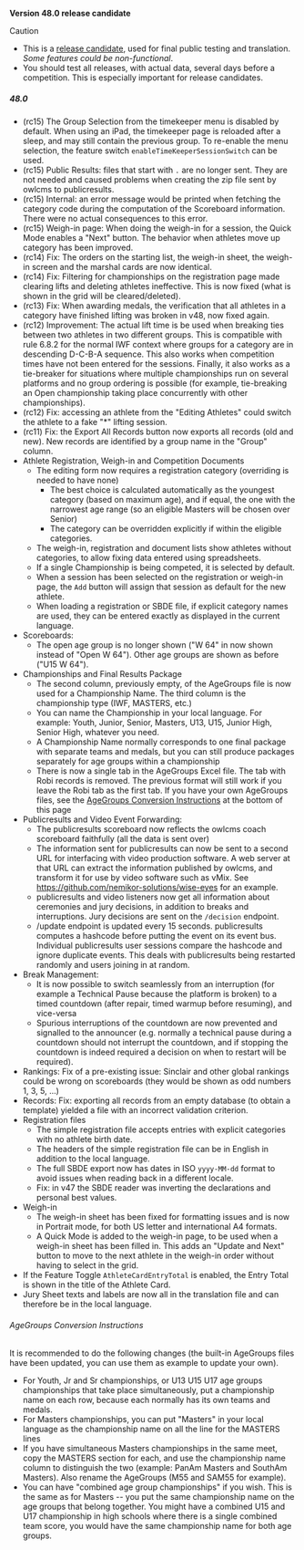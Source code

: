 **Version 48.0 release candidate**

> [!CAUTION]
>
> - This is a [release candidate](https://en.wikipedia.org/wiki/Software_release_life_cycle#Release_candidate), used for final public testing and translation.  *Some features could be non-functional*. 
> - You should test all releases, with actual data, several days before a competition.  This is especially important for release candidates.

##### 48.0

- (rc15) The Group Selection from the timekeeper menu is disabled by default.  When using an iPad, the timekeeper page is reloaded after a sleep, and may still contain the previous group.  To re-enable the menu selection, the feature switch `enableTimeKeeperSessionSwitch` can be used.
- (rc15) Public Results: files that start with `.` are no longer sent. They are not needed and caused problems when creating the zip file sent by owlcms to publicresults.
- (rc15) Internal: an error message would be printed when fetching the category code during the computation of the Scoreboard information. There were no actual consequences to this error.
- (rc15) Weigh-in page: When doing the weigh-in for a session, the Quick Mode enables a "Next" button. The behavior when athletes move up category has been improved.
- (rc14) Fix: The orders on the starting list, the weigh-in sheet, the weigh-in screen and the marshal cards are now identical.
- (rc14) Fix: Filtering for championships on the registration page made clearing lifts and deleting athletes ineffective. This is now fixed (what is shown in the grid will be cleared/deleted).
- (rc13) Fix: When awarding medals, the verification that all athletes in a category have finished lifting was broken in v48, now fixed again.
- (rc12) Improvement: The actual lift time is be used when breaking ties between two athletes in two different groups. This is compatible with rule 6.8.2 for the normal IWF context where groups for a category are in descending D-C-B-A sequence. This also works when competition times have not been entered for the sessions.  Finally, it also works as a tie-breaker for situations where multiple championships run on several platforms and no group ordering is possible (for example, tie-breaking an Open championship taking place concurrently with other championships).
- (rc12) Fix: accessing an athlete from the "Editing Athletes" could switch the athlete to a fake "*" lifting session.
- (rc11) Fix: the Export All Records button now exports all records (old and new).  New records are identified by a group name in the "Group" column.
- Athlete Registration, Weigh-in and Competition Documents
  - The editing form now requires a registration category (overriding is needed to have none)
    - The best choice is calculated automatically as the youngest category (based on maximum age), and if equal, the one with the narrowest age range (so an eligible Masters will be chosen over Senior)
    - The category can be overridden explicitly if within the eligible categories.
  - The weigh-in, registration and document lists show athletes without categories, to allow fixing data entered using spreadsheets.
  - If a single Championship is being competed, it is selected by default.
  - When a session has been selected on the registration or weigh-in page, the `Add` button will assign that session as default for the new athlete.
  - When loading a registration or SBDE file, if explicit category names are used, they can be entered exactly as displayed in the current language.
- Scoreboards:
  - The open age group is no longer shown ("W 64" in now shown instead of "Open W 64").  Other age groups are shown as before ("U15 W 64").
- Championships and Final Results Package
  - The second column, previously empty, of the AgeGroups file is now used for a Championship Name. The third column is the championship type (IWF, MASTERS, etc.) 
  - You can name the Championship in your local language. For example: Youth, Junior, Senior, Masters, U13, U15, Junior High, Senior High, whatever you need.
  - A Championship Name normally corresponds to one final package with separate teams and medals, but you can still produce packages separately for age groups within a championship
  - There is now a single tab in the AgeGroups Excel file.  The tab with Robi records is removed.  The previous format will still work if you leave the Robi tab as the first tab.  If you have your own AgeGroups files, see the [AgeGroups Conversion Instructions](#agegroups-conversion-instructions) at the bottom of this page
- Publicresults and Video Event Forwarding:
  - The publicresults scoreboard now reflects the owlcms coach scoreboard faithfully (all the data is sent over)
  - The information sent for publicresults can now be sent to a second URL for interfacing with video production software. A web server at that URL can extract the information published by owlcms, and transform it for use by video software such as vMix.  See https://github.com/nemikor-solutions/wise-eyes for an example.
  - publicresults and video listeners now get all information about ceremonies and jury decisions, in addition to breaks and interruptions.  Jury decisions are sent on the `/decision` endpoint.
  - /update endpoint is updated every 15 seconds.  publicresults computes a hashcode before putting the event on its event bus. Individual publicresults user sessions compare the hashcode and ignore duplicate events.  This deals with publicresults being restarted randomly and users joining in at random.
- Break Management:
  - It is now possible to switch seamlessly from an interruption (for example a Technical Pause because the platform is broken) to a timed countdown (after repair, timed warmup before resuming), and vice-versa
  - Spurious interruptions of the countdown are now prevented and signalled to the announcer (e.g. normally a technical pause during a countdown should not interrupt the countdown, and if stopping the countdown is indeed required a decision on when to restart will be required).
- Rankings: Fix of a pre-existing issue: Sinclair and other global rankings could be wrong on scoreboards (they would be shown as odd numbers 1, 3, 5, ...)
- Records: Fix: exporting all records from an empty database (to obtain a template) yielded a file with an incorrect validation criterion.
- Registration files
  - The simple registration file accepts entries with explicit categories with no athlete birth date.
  - The headers of the simple registration file can be in English in addition to the local language.
  - The full SBDE export now has dates in ISO `yyyy-MM-dd` format to avoid issues when reading back in a different locale.
  - Fix: in v47 the SBDE reader was inverting the declarations and personal best values.
- Weigh-in
  - The weigh-in sheet has been fixed for formatting issues and is now in Portrait mode, for both US letter and international A4 formats.
  - A Quick Mode is added to the weigh-in page, to be used when a weigh-in sheet has been filled in.  This adds an "Update and Next" button to move to the next athlete in the weigh-in order without having to select in the grid.
- If the Feature Toggle `AthleteCardEntryTotal` is enabled, the Entry Total is shown in the title of the Athlete Card.
- Jury Sheet texts and labels are now all in the translation file and can therefore be in the local language.

###### AgeGroups Conversion Instructions

It is recommended to do the following changes (the built-in AgeGroups files have been updated, you can use them as example to update your own).
- For Youth, Jr and Sr championships, or U13 U15 U17 age groups championships that take place simultaneously, put a championship name on each row, because each normally has its own teams and medals.
- For Masters championships, you can put "Masters" in your local language as the championship name on all the line for the MASTERS  lines
- If you have simultaneous Masters championships in the same meet, copy the MASTERS section for each, and use the championship name column to distinguish the two (example: PanAm Masters and SouthAm Masters).  Also rename the AgeGroups (M55 and SAM55 for example).
- You can have "combined age group championships" if you wish.  This is the same as for Masters -- you put the same championship name on the age groups that belong together.  You might have a combined U15 and U17 championship in high schools where there is a single combined team score, you would have the same championship name for both age groups.

